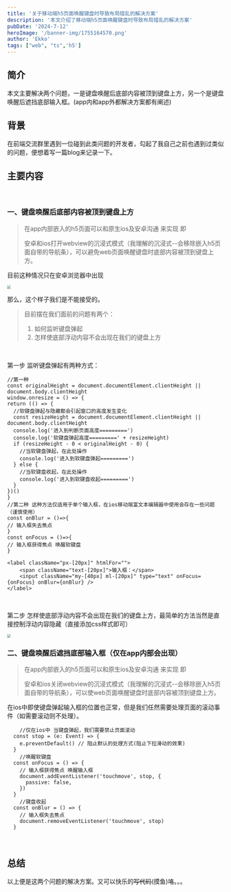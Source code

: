 ```yaml
---
title: '关于移动端h5页面唤醒键盘时导致布局错乱的解决方案'
description: '本文介绍了移动端h5页面唤醒键盘时导致布局错乱的解决方案'
pubDate: '2024-7-12'
heroImage: '/banner-img/1755164570.png'
author: 'Ekko'
tags: ["web", "ts",'h5']
---
```


## 简介

本文主要解决两个问题，一是键盘唤醒后底部内容被顶到键盘上方，另一个是键盘唤醒后遮挡底部输入框。(app内和app外都解决方案都有阐述)

## 背景

在前端交流群里遇到一位碰到此类问题的开发者，勾起了我自己之前也遇到过类似的问题，便想着写一篇blog来记录一下。

## 主要内容

<br/>

### 一、键盘唤醒后底部内容被顶到键盘上方

> 在app内部嵌入的h5页面可以和原生ios及安卓沟通 来实现 即
>
> 安卓和ios打开webview的沉浸式模式（我理解的沉浸式--会移除嵌入h5页面自带的导航条），可以避免web页面唤醒键盘时底部内容被顶到键盘上方。

目前这种情况只在安卓浏览器中出现

<img src="/img/lQDPJxOQb2T5_3PNBP_NAj-wV6AV9j91hiQGewY9_IyAAA_575_1279.jpg" style="zoom:50%;" />

那么，这个样子我们是不能接受的。

> 目前摆在我们面前的问题有两个：
> 1. 如何监听键盘弹起
> 2. 怎样使底部浮动内容不会出现在我们的键盘上方
<br/>

第一步 监听键盘弹起有两种方式：

```tsx
//第一种
const originalHeight = document.documentElement.clientHeight || document.body.clientHeight
window.onresize = () => {
return (() => {
  //软键盘弹起与隐藏都会引起窗口的高度发生变化
  const resizeHeight = document.documentElement.clientHeight || document.body.clientHeight
  console.log('进入到判断页面高度=========')
  console.log('软键盘弹起高度=========' + resizeHeight)
  if (resizeHeight - 0 < originalHeight - 0) {
    //当软键盘弹起，在此处操作
    console.log('进入到软键盘弹起=========')
  } else {
    //当软键盘收起，在此处操作
    console.log('进入到软键盘收起=========')
  }
})()
}
//第二种 这种方法仅适用于单个输入框，在ios移动端富文本编辑器中使用会存在一些问题（谨慎使用）
const onBlur = ()=>{
// 输入框失去焦点
}
const onFocus = ()=>{
// 输入框获得焦点 唤醒软键盘
}

<label className="px-[20px]" htmlFor="">
    <span className="text-[20px]">输入框：</span>
    <input className="my-[40px] ml-[20px]" type="text" onFocus={onFocus} onBlur={onBlur} />
</label>
```
<br/>

第二步 怎样使底部浮动内容不会出现在我们的键盘上方，最简单的方法当然是直接控制浮动内容隐藏（直接添加css样式即可）

<img src="/img/lQDPJwaN3ZPPH3PNBP_NAj-wletRsMZZYHcGewY9lqFGAA_575_1279.jpg" style="zoom:50%;" />
<br/>

### 二、键盘唤醒后遮挡底部输入框（仅在app内部会出现）

> 在app内部嵌入的h5页面可以和原生ios及安卓沟通 来实现 即
>
> 安卓和ios关闭webview的沉浸式模式（我理解的沉浸式--会移除嵌入h5页面自带的导航条），可以使web页面唤醒键盘时底部内容被顶到键盘上方。

在ios中即使键盘弹起输入框的位置也正常，但是我们任然需要处理页面的滚动事件（如需要滚动则不处理）。

```tsx
	//仅在ios中 当键盘弹起，我们需要禁止页面滚动
  const stop = (e: Event) => {
    e.preventDefault() // 阻止默认的处理方式(阻止下拉滑动的效果)
  }
	//唤醒软键盘
  const onFocus = () => {
    // 输入框获得焦点 唤醒输入框
    document.addEventListener('touchmove', stop, {
      passive: false,
    })
  }
	//键盘收起
  const onBlur = () => {
    // 输入框失去焦点
    document.removeEventListener('touchmove', stop)
  }
```
<br/>

## **总结**
以上便是这两个问题的解决方案。又可以快乐的<s>写代码</s>(摸鱼)咯。。。
